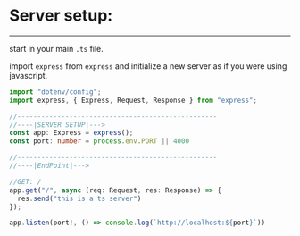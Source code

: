 # Server setup:

---

start in your main `.ts` file.

import `express` from `express` and initialize a new server as if you were using javascript.

```typescript
import "dotenv/config";
import express, { Express, Request, Response } from "express";

//--------------------------------------------------
//----|SERVER SETUP|--->
const app: Express = express();
const port: number = process.env.PORT || 4000 

//--------------------------------------------------
//----|EndPoint|--->

//GET: /
app.get("/", async (req: Request, res: Response) => {
  res.send("this is a ts server")
});

app.listen(port!, () => console.log(`http://localhost:${port}`))

```



